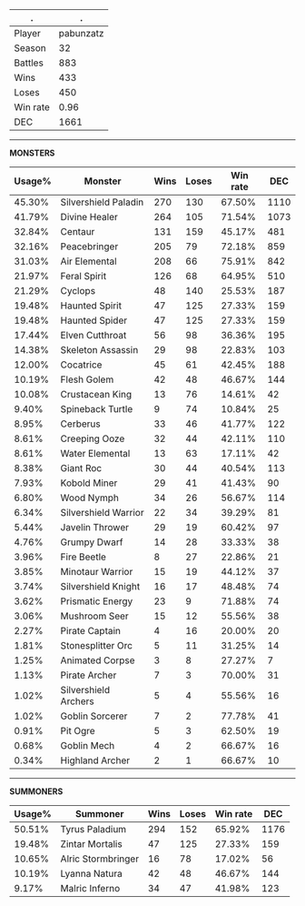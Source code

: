 .|.
|-|-
Player|pabunzatz
Season|32
Battles|883
Wins|433
Loses|450
Win rate|0.96
DEC|1661

---
**MONSTERS**

Usage%|Monster|Wins|Loses|Win rate|DEC|
-|-|-|-|-|-|
45.30%|Silvershield Paladin|270|130|67.50%|1110|
41.79%|Divine Healer|264|105|71.54%|1073|
32.84%|Centaur|131|159|45.17%|481|
32.16%|Peacebringer|205|79|72.18%|859|
31.03%|Air Elemental|208|66|75.91%|842|
21.97%|Feral Spirit|126|68|64.95%|510|
21.29%|Cyclops|48|140|25.53%|187|
19.48%|Haunted Spirit|47|125|27.33%|159|
19.48%|Haunted Spider|47|125|27.33%|159|
17.44%|Elven Cutthroat|56|98|36.36%|195|
14.38%|Skeleton Assassin|29|98|22.83%|103|
12.00%|Cocatrice|45|61|42.45%|188|
10.19%|Flesh Golem|42|48|46.67%|144|
10.08%|Crustacean King|13|76|14.61%|42|
9.40%|Spineback Turtle|9|74|10.84%|25|
8.95%|Cerberus|33|46|41.77%|122|
8.61%|Creeping Ooze|32|44|42.11%|110|
8.61%|Water Elemental|13|63|17.11%|42|
8.38%|Giant Roc|30|44|40.54%|113|
7.93%|Kobold Miner|29|41|41.43%|90|
6.80%|Wood Nymph|34|26|56.67%|114|
6.34%|Silvershield Warrior|22|34|39.29%|81|
5.44%|Javelin Thrower|29|19|60.42%|97|
4.76%|Grumpy Dwarf|14|28|33.33%|38|
3.96%|Fire Beetle|8|27|22.86%|21|
3.85%|Minotaur Warrior|15|19|44.12%|37|
3.74%|Silvershield Knight|16|17|48.48%|74|
3.62%|Prismatic Energy|23|9|71.88%|74|
3.06%|Mushroom Seer|15|12|55.56%|38|
2.27%|Pirate Captain|4|16|20.00%|20|
1.81%|Stonesplitter Orc|5|11|31.25%|14|
1.25%|Animated Corpse|3|8|27.27%|7|
1.13%|Pirate Archer|7|3|70.00%|31|
1.02%|Silvershield Archers|5|4|55.56%|16|
1.02%|Goblin Sorcerer|7|2|77.78%|41|
0.91%|Pit Ogre|5|3|62.50%|19|
0.68%|Goblin Mech|4|2|66.67%|16|
0.34%|Highland Archer|2|1|66.67%|10|

---
**SUMMONERS**

Usage%|Summoner|Wins|Loses|Win rate|DEC|
-|-|-|-|-|-|
50.51%|Tyrus Paladium|294|152|65.92%|1176|
19.48%|Zintar Mortalis|47|125|27.33%|159|
10.65%|Alric Stormbringer|16|78|17.02%|56|
10.19%|Lyanna Natura|42|48|46.67%|144|
9.17%|Malric Inferno|34|47|41.98%|123|
